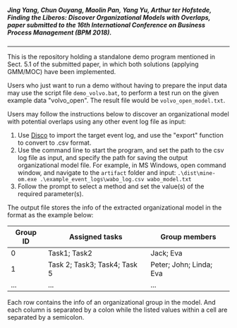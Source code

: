 ##### Jing Yang, Chun Ouyang, Maolin Pan, Yang Yu, Arthur ter Hofstede, *Finding the Liberos: Discover Organizational Models with Overlaps*, paper submitted to the 16th International Conference on Business Process Management (BPM 2018).


----------
This is the repository holding a standalone demo program mentioned in Sect. 5.1 of the submitted paper, in which both solutions (applying GMM/MOC) have been implemented.

Users who just want to run a demo without having to prepare the input data may use the script file `demo_volvo.bat`, to perform a test run on the given example data "volvo_open". The result file would be `volvo_open_model.txt`.

Users may follow the instructions below to discover an organizational model with potential overlaps using any other event log file as input:
 1. Use [Disco](https://fluxicon.com/disco/) to import the target event log, and use the "export" function to convert to .csv format.
 2. Use the command line to start the program, and set the path to the csv log file as input, and specify the path for saving the output organizational model file. For example, in MS Windows, open command window, and navigate to the `artifact` folder and input:
`.\dist\mine-om.exe .\example_event_logs\wabo_log.csv wabo_model.txt`
 3. Follow the prompt to select a method and set the value(s) of the required parameter(s).

The output file stores the info of the extracted organizational model in the format as the example below:

Group ID|Assigned tasks|Group members|
--- | --- | ---
0 | Task1; Task2 |Jack; Eva|
1 | Task 2; Task3; Task4; Task 5| Peter; John; Linda; Eva|
...| ...|...|

Each row contains the info of an organizational group in the model. And each column is separated by a colon while the listed values within a cell are separated by a semicolon.
